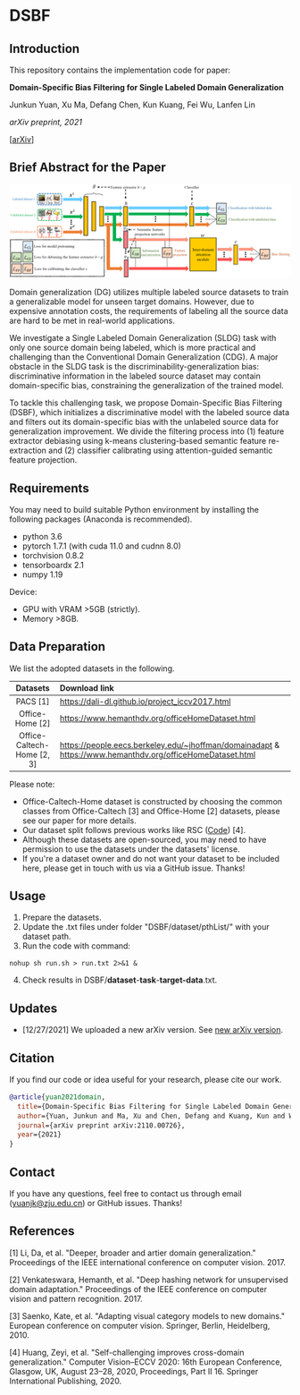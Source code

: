 # DSBF

## Introduction
This repository contains the implementation code for paper:

**Domain-Specific Bias Filtering for Single Labeled Domain Generalization**

Junkun Yuan, Xu Ma, Defang Chen, Kun Kuang, Fei Wu, Lanfen Lin

*arXiv preprint, 2021*

[[arXiv](https://arxiv.org/abs/2110.00726)]

## Brief Abstract for the Paper
<p align="center">
    <img src="framework.png" width="900"> <br>
</p>

Domain generalization (DG) utilizes multiple labeled
source datasets to train a generalizable model for unseen target
domains. However, due to expensive annotation costs, the requirements
of labeling all the source data are hard to be met in real-world applications. 

We investigate a Single Labeled Domain Generalization (SLDG) task with only one source domain being labeled, which is more practical and challenging than the Conventional Domain Generalization (CDG). A major obstacle in the SLDG task is the discriminability-generalization bias: discriminative information in the labeled source dataset may contain domain-specific bias, constraining the generalization of the trained model. 

To tackle this challenging task, we propose Domain-Specific Bias Filtering (DSBF), which initializes a discriminative model with the labeled source data and filters out its domain-specific bias with the unlabeled source data for generalization improvement. We divide the filtering process into (1) feature extractor debiasing using k-means clustering-based semantic feature re-extraction and (2) classifier calibrating using attention-guided semantic feature projection.

## Requirements
You may need to build suitable Python environment by installing the following packages (Anaconda is recommended).
* python 3.6
* pytorch 1.7.1 (with cuda 11.0 and cudnn 8.0)
* torchvision 0.8.2
* tensorboardx 2.1
* numpy 1.19

Device:
* GPU with VRAM >5GB (strictly).
* Memory >8GB.

## Data Preparation
We list the adopted datasets in the following.

| Datasets | Download link|
| :-: | :- |
| PACS [1]</a> | https://dali-dl.github.io/project_iccv2017.html |
| Office-Home [2] | https://www.hemanthdv.org/officeHomeDataset.html | 
|Office-Caltech-Home [2, 3] | https://people.eecs.berkeley.edu/~jhoffman/domainadapt & https://www.hemanthdv.org/officeHomeDataset.html|

Please note:
- Office-Caltech-Home dataset is constructed by choosing the common classes from Office-Caltech [3] and Office-Home [2] datasets, please see our paper for more details.
- Our dataset split follows previous works like RSC ([Code](https://github.com/DeLightCMU/RSC)) [4].
- Although these datasets are open-sourced, you may need to have permission to use the datasets under the datasets' license. 
- If you're a dataset owner and do not want your dataset to be included here, please get in touch with us via a GitHub issue. Thanks!

## Usage
1. Prepare the datasets. 
2. Update the .txt files under folder "DSBF/dataset/pthList/" with your dataset path.
3. Run the code with command: 
```
nohup sh run.sh > run.txt 2>&1 &
```
4. Check results in DSBF/**dataset**-**task**-**target-data**.txt.

## Updates
- [12/27/2021] We uploaded a new arXiv version. See [new arXiv version](https://arxiv.org/abs/2110.00726).


## Citation
If you find our code or idea useful for your research, please cite our work.
```bib
@article{yuan2021domain,
  title={Domain-Specific Bias Filtering for Single Labeled Domain Generalization},
  author={Yuan, Junkun and Ma, Xu and Chen, Defang and Kuang, Kun and Wu, Fei and Lin, Lanfen},
  journal={arXiv preprint arXiv:2110.00726},
  year={2021}
}
```

## Contact
If you have any questions, feel free to contact us through email (yuanjk@zju.edu.cn) or GitHub issues. Thanks!

## References
[1] Li, Da, et al. "Deeper, broader and artier domain generalization." Proceedings of the IEEE international conference on computer vision. 2017.

[2] Venkateswara, Hemanth, et al. "Deep hashing network for unsupervised domain adaptation." Proceedings of the IEEE conference on computer vision and pattern recognition. 2017.

[3] Saenko, Kate, et al. "Adapting visual category models to new domains." European conference on computer vision. Springer, Berlin, Heidelberg, 2010.

[4] Huang, Zeyi, et al. "Self-challenging improves cross-domain generalization." Computer Vision–ECCV 2020: 16th European Conference, Glasgow, UK, August 23–28, 2020, Proceedings, Part II 16. Springer International Publishing, 2020.
